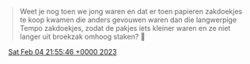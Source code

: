 > Weet je nog toen we jong waren en dat er toen papieren zakdoekjes te koop kwamen die anders gevouwen waren dan die langwerpige Tempo zakdoekjes, zodat de pakjes iets kleiner waren en ze niet langer uit broekzak omhoog staken? 🤧

<img src="../../media/tweet.ico" width="12" /> [Sat Feb 04 21:55:46 +0000 2023](https://twitter.com/DromerDenker/status/1621990925999247361)